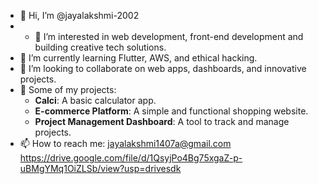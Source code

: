 - 👋 Hi, I’m @jayalakshmi-2002
- - 👀 I’m interested in web development, front-end development and building creative tech solutions.  
- 🌱 I’m currently learning Flutter, AWS, and ethical hacking.  
- 💞️ I’m looking to collaborate on web apps, dashboards, and innovative projects.  
- 📂 Some of my projects:  
  - **Calci**: A basic calculator app.  
  - **E-commerce Platform**: A simple and functional shopping website.  
  - **Project Management Dashboard**: A tool to track and manage projects.  
- 📫 How to reach me: jayalakshmi1407a@gmail.com
https://drive.google.com/file/d/1QsyjPo4Bg75xgaZ-p-uBMgYMq1OiZLSb/view?usp=drivesdk


<!---
jayalakshmi-2002/jayalakshmi-2002 is a ✨ special ✨ repository because its `README.md` (this file) appears on your GitHub profile.
You can click the Preview link to take a look at your changes.
--->

